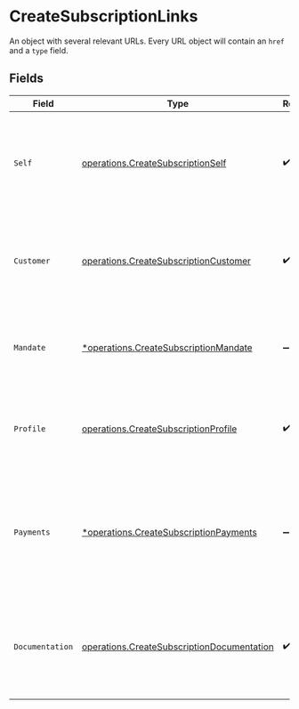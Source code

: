 # CreateSubscriptionLinks

An object with several relevant URLs. Every URL object will contain an `href` and a `type` field.


## Fields

| Field                                                                                                                         | Type                                                                                                                          | Required                                                                                                                      | Description                                                                                                                   |
| ----------------------------------------------------------------------------------------------------------------------------- | ----------------------------------------------------------------------------------------------------------------------------- | ----------------------------------------------------------------------------------------------------------------------------- | ----------------------------------------------------------------------------------------------------------------------------- |
| `Self`                                                                                                                        | [operations.CreateSubscriptionSelf](../../models/operations/createsubscriptionself.md)                                        | :heavy_check_mark:                                                                                                            | In v2 endpoints, URLs are commonly represented as objects with an `href` and `type` field.                                    |
| `Customer`                                                                                                                    | [operations.CreateSubscriptionCustomer](../../models/operations/createsubscriptioncustomer.md)                                | :heavy_check_mark:                                                                                                            | The API resource URL of the [customer](get-customer) this subscription was created for.                                       |
| `Mandate`                                                                                                                     | [*operations.CreateSubscriptionMandate](../../models/operations/createsubscriptionmandate.md)                                 | :heavy_minus_sign:                                                                                                            | The API resource URL of the [mandate](get-mandate) this subscription was created for.                                         |
| `Profile`                                                                                                                     | [operations.CreateSubscriptionProfile](../../models/operations/createsubscriptionprofile.md)                                  | :heavy_check_mark:                                                                                                            | The API resource URL of the [profile](get-profile) this subscription was created for.                                         |
| `Payments`                                                                                                                    | [*operations.CreateSubscriptionPayments](../../models/operations/createsubscriptionpayments.md)                               | :heavy_minus_sign:                                                                                                            | The API resource URL of the [payments](list-payments) created for this subscription. Omitted if no such<br/>payments exist (yet). |
| `Documentation`                                                                                                               | [operations.CreateSubscriptionDocumentation](../../models/operations/createsubscriptiondocumentation.md)                      | :heavy_check_mark:                                                                                                            | In v2 endpoints, URLs are commonly represented as objects with an `href` and `type` field.                                    |